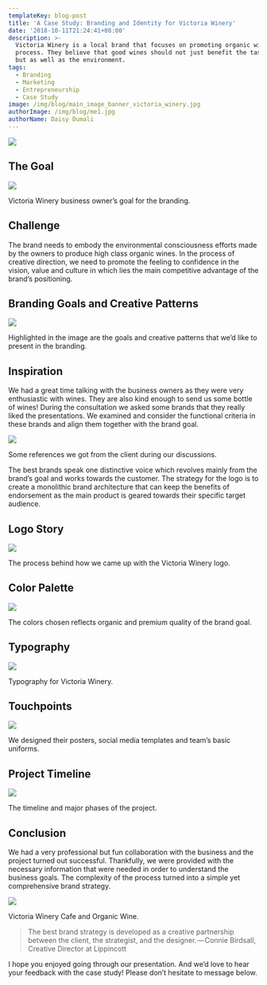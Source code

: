 ```yaml
---
templateKey: blog-post
title: 'A Case Study: Branding and Identity for Victoria Winery'
date: '2018-10-11T21:24:41+08:00'
description: >-
  Victoria Winery is a local brand that focuses on promoting organic winemaking
  process. They believe that good wines should not just benefit the tastebuds
  but as well as the environment.
tags:
  - Branding
  - Marketing
  - Entrepreneurship
  - Case Study
image: /img/blog/main_image_banner_victoria_winery.jpg
authorImage: /img/blog/me1.jpg
authorName: Daisy Dumali
---
```

<img src="https://res.cloudinary.com/teembr/image/upload/v1/img/blog/main_image_banner_victoria_winery.jpg" class="img-full" />

## The Goal

<img src="https://res.cloudinary.com/teembr/image/upload/c_fill,h_600,w_600/v1/img/blog/Goal-vm.png" class="img-center" />

<p class="img-caption">Victoria Winery business owner’s goal for the branding.</p>

## Challenge

The brand needs to embody the environmental consciousness efforts made by the owners to produce high class organic wines. In the process of creative direction, we need to promote the feeling to confidence in the vision, value and culture in which lies the main competitive advantage of the brand’s positioning.

## Branding Goals and Creative Patterns

<img src="https://res.cloudinary.com/teembr/image/upload/c_fill,h_600,w_1200/v1/img/blog/brandgoal-creativepattern-vw.jpg" class="img-center" />

<p class="img-caption">Highlighted in the image are the goals and creative patterns that we’d like to present in the branding.</p>

## Inspiration

We had a great time talking with the business owners as they were very enthusiastic with wines. They are also kind enough to send us some bottle of wines! During the consultation we asked some brands that they really liked the presentations. We examined and consider the functional criteria in these brands and align them together with the brand goal.

<img src="https://res.cloudinary.com/teembr/image/upload/c_fill,h_600,w_600/v1/img/blog/inspiration-logos-vw.png" class="img-center" />

<p class="img-caption">Some references we got from the client during our discussions.</p>

The best brands speak one distinctive voice which revolves mainly from the brand’s goal and works towards the customer. The strategy for the logo is to create a monolithic brand architecture that can keep the benefits of endorsement as the main product is geared towards their specific target audience.

## Logo Story

<img src="https://res.cloudinary.com/teembr/image/upload/c_fill,h_600,w_600/v1/img/blog/logo_story_vw.png" class="img-center" />

<p class="img-caption">The process behind how we came up with the Victoria Winery logo.</p>

## Color Palette

<img src="https://res.cloudinary.com/teembr/image/upload/c_fill,h_600,w_600/v1/img/blog/Color_Palette_vw.png" class="img-center" />

<p class="img-caption">The colors chosen reflects organic and premium quality of the brand goal.</p>

## Typography

<img src="https://res.cloudinary.com/teembr/image/upload/c_fill,h_600,w_600/v1/img/blog/Typography_vw.png" class="img-center" />

<p class="img-caption">Typography for Victoria Winery.</p>

## Touchpoints

<img src="https://res.cloudinary.com/teembr/image/upload/c_fill,h_600,w_600/v1/img/blog/touchpoints_vm_smt.jpg" class="img-center" />

<p class="img-caption">We designed their posters, social media templates and team’s basic uniforms.</p>

## Project Timeline

<img src="https://res.cloudinary.com/teembr/image/upload/c_fill,h_600,w_600/v1/img/blog/Timeline_vw.png" class="img-center" />

<p class="img-caption">The timeline and major phases of the project.</p>

## Conclusion

We had a very professional but fun collaboration with the business and the project turned out successful. Thankfully, we were provided with the necessary information that were needed in order to understand the business goals. The complexity of the process turned into a simple yet comprehensive brand strategy.

<img src="https://res.cloudinary.com/teembr/image/upload/c_fill,h_600,w_600/v1/img/blog/victoria-winery.gif" class="img-center" />

<p class="img-caption">Victoria Winery Cafe and Organic Wine.</p>

<p class="custom-hr"></p>

> The best brand strategy is developed as a creative partnership between the client, the strategist, and the designer. — Connie Birdsall, Creative Director at Lippincott

<p class="custom-hr"></p>

I hope you enjoyed going through our presentation. And we’d love to hear your feedback with the case study! Please don’t hesitate to message below.
